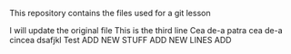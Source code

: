 This repository contains the files used for a git lesson

I will update the original file
This is the third line
Cea de-a patra
cea de-a cincea
dsafjkl
Test
ADD NEW STUFF
ADD NEW LINES
ADD
